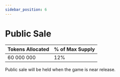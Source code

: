 ```yaml
---
sidebar_position: 6
---
```


# Public Sale


| Tokens Allocated | % of Max Supply |
| ---------------- | --------------- |
| 60 000 000       | 12%             |

Public sale will be held when the game is near release.